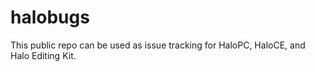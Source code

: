 halobugs
========

This public repo can be used as issue tracking for HaloPC, HaloCE, and Halo Editing Kit. 
